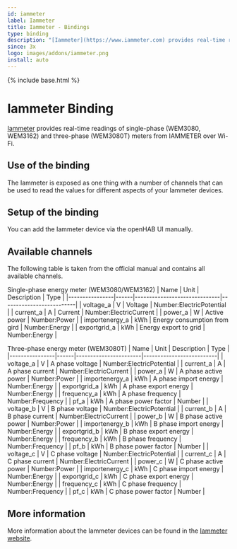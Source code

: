 ```yaml
---
id: iammeter
label: Iammeter
title: Iammeter - Bindings
type: binding
description: "[Iammeter](https://www.iammeter.com) provides real-time readings of single-phase (WEM3080, WEM3162) and three-phase (WEM3080T) meters from IAMMETER over Wi-Fi."
since: 3x
logo: images/addons/iammeter.png
install: auto
---
```


<!-- Attention authors: Do not edit directly. Please add your changes to the appropriate source repository -->

{% include base.html %}

<AddonLogo />

# Iammeter Binding

[Iammeter](https://www.iammeter.com) provides real-time readings of single-phase (WEM3080, WEM3162) and three-phase (WEM3080T) meters from IAMMETER over Wi-Fi.

## Use of the binding

The Iammeter is exposed as one thing with a number of channels that can be used to read the values for different aspects of your Iammeter devices.

## Setup of the binding

You can add the Iammeter device via the openHAB UI manually.

## Available channels

The following table is taken from the official manual and contains all available channels.

Single-phase energy meter (WEM3080/WEM3162)
| Name           | Unit | Description                  | Type                     |
|----------------|------|------------------------------|--------------------------|
| voltage_a      | V    | Voltage                      | Number:ElectricPotential |
| current_a      | A    | Current                      | Number:ElectricCurrent   |
| power_a        | W    | Active power                 | Number:Power             |
| importenergy_a | kWh  | Energy consumption from gird | Number:Energy            |
| exportgrid_a   | kWh  | Energy export to grid        | Number:Energy            |

Three-phase energy meter (WEM3080T)
| Name           | Unit | Description           | Type                     |
|----------------|------|-----------------------|--------------------------|
| voltage_a      | V    | A phase voltage       | Number:ElectricPotential |
| current_a      | A    | A phase current       | Number:ElectricCurrent   |
| power_a        | W    | A phase active power  | Number:Power             |
| importenergy_a | kWh  | A phase import energy | Number:Energy            |
| exportgrid_a   | kWh  | A phase export energy | Number:Energy            |
| frequency_a    | kWh  | A phase frequency     | Number:Frequency         |
| pf_a           | kWh  | A phase power factor  | Number                   |
| voltage_b      | V    | B phase voltage       | Number:ElectricPotential |
| current_b      | A    | B phase current       | Number:ElectricCurrent   |
| power_b        | W    | B phase active power  | Number:Power             |
| importenergy_b | kWh  | B phase import energy | Number:Energy            |
| exportgrid_b   | kWh  | B phase export energy | Number:Energy            |
| frequency_b    | kWh  | B phase frequency     | Number:Frequency         |
| pf_b           | kWh  | B phase power factor  | Number                   |
| voltage_c      | V    | C phase voltage       | Number:ElectricPotential |
| current_c      | A    | C phase current       | Number:ElectricCurrent   |
| power_c        | W    | C phase active power  | Number:Power             |
| importenergy_c | kWh  | C phase import energy | Number:Energy            |
| exportgrid_c   | kWh  | C phase export energy | Number:Energy            |
| frequency_c    | kWh  | C phase frequency     | Number:Frequency         |
| pf_c           | kWh  | C phase power factor  | Number                   |

## More information

More information about the Iammeter devices can be found in the [Iammeter website](https://www.iammeter.com).
